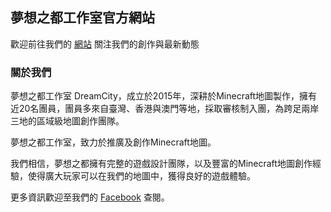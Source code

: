 ## 夢想之都工作室官方網站

歡迎前往我們的 [網站](https://www.dreamcity.studio/)  關注我們的創作與最新動態

### 關於我們

夢想之都工作室 DreamCity，成立於2015年，深耕於Minecraft地圖製作，擁有近20名團員，團員多來自臺灣、香港與澳門等地，採取審核制入團，為跨足兩岸三地的區域級地圖創作團隊。 

夢想之都工作室，致力於推廣及創作Minecraft地圖。 

我們相信，夢想之都擁有完整的遊戲設計團隊，以及豐富的Minecraft地圖創作經驗，使得廣大玩家可以在我們的地圖中，獲得良好的遊戲體驗。



更多資訊歡迎至我們的 [Facebook](https://www.facebook.com/dreamcity26481414/) 查閱。
